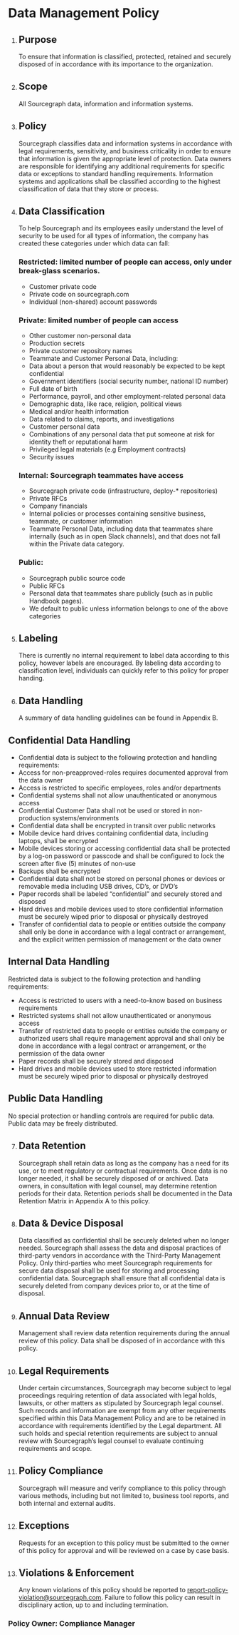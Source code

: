 # Data Management Policy

1. ## Purpose

   To ensure that information is classified, protected, retained and securely disposed of in accordance with its importance to the organization.

2. ## Scope

   All Sourcegraph data, information and information systems.

3. ## Policy

   Sourcegraph classifies data and information systems in accordance with legal requirements, sensitivity, and business criticality in order to ensure that information is given the appropriate level of protection. Data owners are responsible for identifying any additional requirements for specific data or exceptions to standard handling requirements.
   Information systems and applications shall be classified according to the highest classification of data that they store or process.

4. ## Data Classification
   To help Sourcegraph and its employees easily understand the level of security to be used for all types of information, the company has created these categories under which data can fall:

   ### Restricted: limited number of people can access, only under break-glass scenarios.

   - Customer private code
   - Private code on sourcegraph.com
   - Individual (non-shared) account passwords

   ### Private: limited number of people can access

   - Other customer non-personal data
   - Production secrets
   - Private customer repository names
   - Teammate and Customer Personal Data, including:
    - Data about a person that would reasonably be expected to be kept confidential
    - Government identifiers (social security number, national ID number)
    - Full date of birth
    - Performance, payroll, and other employment-related personal data
    - Demographic data, like race, religion, political views
    - Medical and/or health information
    - Data related to claims, reports, and investigations
    - Customer personal data
    - Combinations of any personal data that put someone at risk for identity theft or reputational harm
   - Privileged legal materials (e.g Employment contracts)
   - Security issues

   ### Internal: Sourcegraph teammates have access

   - Sourcegraph private code (infrastructure, deploy-\* repositories)
   - Private RFCs
   - Company financials
   - Internal policies or processes containing sensitive business, teammate, or customer information
   - Teammate Personal Data, including data that teammates share internally (such as in open Slack channels), and that does not fall within the Private data category.

   ### Public:

   - Sourcegraph public source code
   - Public RFCs
   - Personal data that teammates share publicly (such as in public Handbook pages).
   - We default to public unless information belongs to one of the above categories

5. ## Labeling

   There is currently no internal requirement to label data according to this policy, however labels are encouraged. By labeling data according to classification level, individuals can quickly refer to this policy for proper handing.

6. ## Data Handling
   A summary of data handling guidelines can be found in Appendix B.

## Confidential Data Handling

- Confidential data is subject to the following protection and handling requirements:
- Access for non-preapproved-roles requires documented approval from the data owner
- Access is restricted to specific employees, roles and/or departments
- Confidential systems shall not allow unauthenticated or anonymous access
- Confidential Customer Data shall not be used or stored in non-production systems/environments
- Confidential data shall be encrypted in transit over public networks
- Mobile device hard drives containing confidential data, including laptops, shall be encrypted
- Mobile devices storing or accessing confidential data shall be protected by a log-on password or passcode and shall be configured to lock the screen after five (5) minutes of non-use
- Backups shall be encrypted
- Confidential data shall not be stored on personal phones or devices or removable media including USB drives, CD’s, or DVD’s
- Paper records shall be labeled “confidential” and securely stored and disposed
- Hard drives and mobile devices used to store confidential information must be securely wiped prior to disposal or physically destroyed
- Transfer of confidential data to people or entities outside the company shall only be done in accordance with a legal contract or arrangement, and the explicit written permission of management or the data owner

## Internal Data Handling

Restricted data is subject to the following protection and handling requirements:

- Access is restricted to users with a need-to-know based on business requirements
- Restricted systems shall not allow unauthenticated or anonymous access
- Transfer of restricted data to people or entities outside the company or authorized users shall require management approval and shall only be done in accordance with a legal contract or arrangement, or the permission of the data owner
- Paper records shall be securely stored and disposed
- Hard drives and mobile devices used to store restricted information must be securely wiped prior to disposal or physically destroyed

## Public Data Handling

No special protection or handling controls are required for public data. Public data may be freely distributed.

7. ## Data Retention
   Sourcegraph shall retain data as long as the company has a need for its use, or to meet regulatory or contractual requirements. Once data is no longer needed, it shall be securely disposed of or archived. Data owners, in consultation with legal counsel, may determine retention periods for their data. Retention periods shall be documented in the Data Retention Matrix in Appendix A to this policy.
8. ## Data & Device Disposal

   Data classified as confidential shall be securely deleted when no longer needed. Sourcegraph shall assess the data and disposal practices of third-party vendors in accordance with the Third-Party Management Policy. Only third-parties who meet Sourcegraph requirements for secure data disposal shall be used for storing and processing confidential data.
   Sourcegraph shall ensure that all confidential data is securely deleted from company devices prior to, or at the time of disposal.

9. ## Annual Data Review

   Management shall review data retention requirements during the annual review of this policy. Data shall be disposed of in accordance with this policy.

10. ## Legal Requirements

    Under certain circumstances, Sourcegraph may become subject to legal proceedings requiring retention of data associated with legal holds, lawsuits, or other matters as stipulated by Sourcegraph legal counsel. Such records and information are exempt from any other requirements specified within this Data Management Policy and are to be retained in accordance with requirements identified by the Legal department. All such holds and special retention requirements are subject to annual review with Sourcegraph’s legal counsel to evaluate continuing requirements and scope.

11. ## Policy Compliance

    Sourcegraph will measure and verify compliance to this policy through various methods, including but not limited to, business tool reports, and both internal and external audits.

12. ## Exceptions

    Requests for an exception to this policy must be submitted to the owner of this policy for approval and will be reviewed on a case by case basis.

13. ## Violations & Enforcement
    Any known violations of this policy should be reported to report-policy-violation@sourcegraph.com. Failure to follow this policy can result in disciplinary action, up to and including termination.

### Policy Owner: **Compliance Manager**
